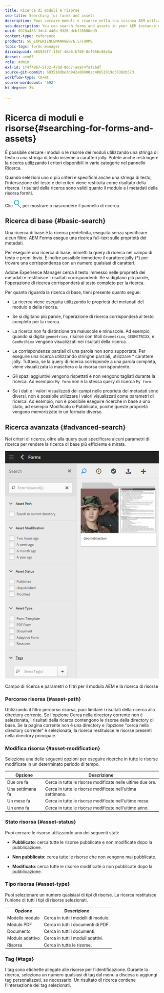 ```yaml
---
title: Ricerca di moduli e risorse
seo-title: Searching for forms and assets
description: Puoi cercare moduli e risorse nella tua istanza AEM utilizzando la funzione di ricerca AEM. La ricerca di base e avanzata consente di individuare rapidamente le risorse.
seo-description: You can search forms and assets in your AEM instance using AEM search. Basic and advanced search allows you to quickly locate your assets.
uuid: 0928a453-3dc4-448b-9320-dcbf20606dd9
content-type: reference
products: SG_EXPERIENCEMANAGER/6.5/FORMS
topic-tags: forms-manager
discoiquuid: e65925ff-1fbf-4da6-bf09-0cf056c86e5a
docset: aem65
role: Admin
exl-id: 1f4f49b7-5f32-47dd-9dc7-a6974faf2bdf
source-git-commit: 603518dbe3d842a08900ac40651919c55392b573
workflow-type: tm+mt
source-wordcount: '692'
ht-degree: 3%

---
```


# Ricerca di moduli e risorse{#searching-for-forms-and-assets}

È possibile cercare i moduli o le risorse dei moduli utilizzando una stringa di testo o una stringa di testo insieme a caratteri jolly. Potete anche restringere la ricerca utilizzando i criteri disponibili in varie categorie nel pannello Ricerca.

Quando selezioni uno o più criteri e specifichi anche una stringa di testo, l’intersezione del testo e dei criteri viene restituita come risultato della ricerca. I risultati della ricerca sono validi quanto il modulo e i metadati della risorsa forniti.

Clic ![aem6forms_search](assets/aem6forms_search.png), per mostrare o nascondere il pannello di ricerca.

## Ricerca di base {#basic-search}

Una ricerca di base è la ricerca predefinita, eseguita senza specificare alcun filtro. AEM Forms esegue una ricerca full-text sulle proprietà dei metadati.

Per eseguire una ricerca di base, immetti la query di ricerca nel campo di testo e premi Invio. È inoltre possibile immettere il carattere jolly (&#42;) per trovare una corrispondenza con un numero qualsiasi di caratteri.

Adobe Experience Manager cerca il testo immesso nelle proprietà dei metadati e restituisce i risultati corrispondenti. Se si digitano più parole, l&#39;operazione di ricerca corrisponderà al testo completo per la ricerca.

Per quanto riguarda la ricerca di base, tieni presente quanto segue:

* La ricerca viene eseguita utilizzando le proprietà dei metadati del modulo e della risorsa.
* Se si digitano più parole, l&#39;operazione di ricerca corrisponderà al testo completo per la ricerca.
* La ricerca non fa distinzione tra maiuscole e minuscole. Ad esempio, quando si digita `geometrixx`, risorse con titoli `Geometrixx`, `GEOMETRIXX`, e `GeoMetRixx` vengono visualizzati nei risultati della ricerca.

* Le corrispondenze parziali di una parola non sono supportate. Per eseguire una ricerca utilizzando stringhe parziali, utilizzare &#42; carattere jolly. Tuttavia, se la query di ricerca corrisponde a una parola completa, viene visualizzata la maschera o la risorsa corrispondente.
* Gli spazi aggiuntivi vengono rispettati e non vengono tagliati durante la ricerca. Ad esempio: `My form` non è la stessa query di ricerca `My form`.

* Se i dati e i valori visualizzati dei campi nelle proprietà dei metadati sono diversi, non è possibile utilizzare i valori visualizzati come parametri di ricerca. Ad esempio, non è possibile eseguire ricerche in base a uno stato, ad esempio Modificato o Pubblicato, poiché queste proprietà vengono memorizzate in un formato diverso.

## Ricerca avanzata {#advanced-search}

Nei criteri di ricerca, oltre alla query puoi specificare alcuni parametri di ricerca per rendere la ricerca di base più efficiente e mirata.

![Campo di ricerca e parametri o filtri per il modulo AEM e la ricerca di risorse](assets/search_forms_assets.png)

Campo di ricerca e parametri o filtri per il modulo AEM e la ricerca di risorse

### Percorso risorsa {#asset-path}

Utilizzando il filtro percorso risorsa, puoi limitare i risultati della ricerca alla directory corrente. Se l&#39;opzione Cerca nella directory corrente non è selezionata, i risultati della ricerca contengono le risorse della directory di base. Se la pagina corrente non è una directory e l’opzione &quot;cerca nella directory corrente&quot; è selezionata, la ricerca restituisce le risorse presenti nella directory principale.

### Modifica risorsa {#asset-modification}

Seleziona una delle seguenti opzioni per eseguire ricerche in tutte le risorse modificate in un determinato periodo di tempo.

| **Opzione** | **Descrizione** |
|---|---|
| Due ore fa | Cerca in tutte le risorse modificate nelle ultime due ore. |
| Una settimana fa | Cerca in tutte le risorse modificate nell&#39;ultima settimana. |
| Un mese fa | Cerca in tutte le risorse modificate nell&#39;ultimo mese. |
| Un anno fa | Cerca in tutte le risorse modificate nell&#39;ultimo anno. |

### Stato risorsa {#asset-status}

Puoi cercare le risorse utilizzando uno dei seguenti stati:

* **Pubblicato**: cerca tutte le risorse pubblicate e non modificate dopo la pubblicazione.

* **Non pubblicato**: cerca tutte le risorse che non vengono mai pubblicate.

* **Modificato**: cerca tutte le risorse modificate o non pubblicate dopo la pubblicazione.

### Tipo risorsa {#asset-type}

Puoi selezionare un numero qualsiasi di tipi di risorse. La ricerca restituisce l’unione di tutti i tipi di risorse selezionati.

<table>
 <tbody>
  <tr>
   <th>Opzione</th> 
   <th>Descrizione</th> 
  </tr>
  <tr>
   <td>Modello modulo<br /> </td> 
   <td>Cerca in tutti i modelli di modulo.<br /> </td> 
  </tr>
  <tr>
   <td>Modulo PDF</td> 
   <td>Cerca in tutti i documenti di PDF.</td> 
  </tr>
  <tr>
   <td>Documento</td> 
   <td>Cerca in tutti i documenti.</td> 
  </tr>
  <tr>
   <td>Modulo adattivo<br /> </td> 
   <td>Cerca in tutti i moduli adattivi.</td> 
  </tr>
  <tr>
   <td>Risorsa</td> 
   <td>Cerca in tutte le risorse.<br /> </td> 
  </tr>
 </tbody>
</table>

### Tag {#tags}

I tag sono etichette allegate alle risorse per l’identificazione. Durante la ricerca, seleziona un numero qualsiasi di tag dal menu a discesa o aggiungi tag personalizzati, se necessario. Un risultato di ricerca contiene l&#39;intersezione dei tag selezionati.
